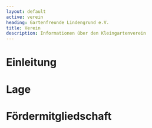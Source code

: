 ```yaml
---
layout: default
active: verein
heading: Gartenfreunde Lindengrund e.V.
title: Verein
description: Informationen über den Kleingartenverein
---
```


# Einleitung



# Lage



# Fördermitgliedschaft



